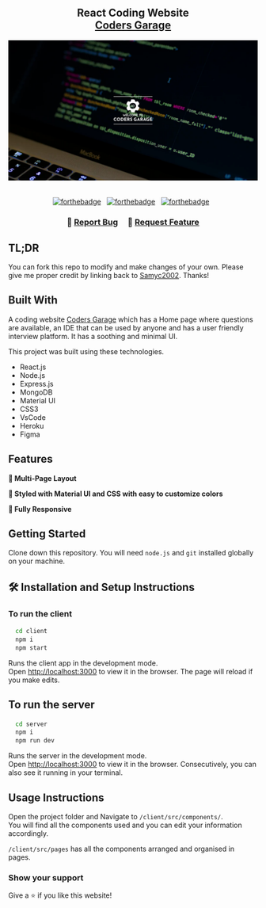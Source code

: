 <h2 align="center">
	React Coding Website<br/>
	<a href="https://coders-garage.netlify.app/" target="_blank">Coders Garage</a>
</h2>

<div align="center">
	<img alt="Demo" src="./Demo.png" />
</div>

<br/>

<center>

[![forthebadge](https://forthebadge.com/images/badges/built-with-love.svg)](https://forthebadge.com) &nbsp;
[![forthebadge](https://forthebadge.com/images/badges/made-with-javascript.svg)](https://forthebadge.com) &nbsp;
[![forthebadge](https://forthebadge.com/images/badges/open-source.svg)](https://forthebadge.com) &nbsp;
</center>

<h3 align="center">
    🔹
    <a href="https://github.com/Samyc2002/Coders-Garage/issues">Report Bug</a> &nbsp; &nbsp;
    🔹
    <a href="https://github.com/Samyc2002/Coders-Garage/issues">Request Feature</a>
</h3>

## TL;DR

You can fork this repo to modify and make changes of your own. Please give me proper credit by linking back to [Samyc2002](https://github.com/Samyc2002/Coders-Garage). Thanks!

## Built With

A coding website <a href="https://coders-garage.netlify.app/" target="_blank">Coders Garage</a> which has a Home page where questions are available, an IDE that can be used by anyone and has a user friendly interview platform. It has a soothing and minimal UI.<br/>

This project was built using these technologies.

- React.js
- Node.js
- Express.js
- MongoDB
- Material UI
- CSS3
- VsCode
- Heroku
- Figma

## Features

**📖 Multi-Page Layout**

**🎨 Styled with Material UI and CSS with easy to customize colors**

**📱 Fully Responsive**

## Getting Started

Clone down this repository. You will need `node.js` and `git` installed globally on your machine.

## 🛠 Installation and Setup Instructions

### To run the client

```bash
  cd client
  npm i
  npm start
```

Runs the client app in the development mode.\
Open [http://localhost:3000](http://localhost:3000) to view it in the browser.
The page will reload if you make edits.

## To run the server

```bash
  cd server
  npm i
  npm run dev
```

Runs the server in the development mode.\
Open [http://localhost:3000](http://localhost:3000) to view it in the browser.
Consecutively, you can also see it running in your terminal.

## Usage Instructions

Open the project folder and Navigate to `/client/src/components/`. <br/>
You will find all the components used and you can edit your information accordingly.

`/client/src/pages` has all the components arranged and organised in pages.

### Show your support

Give a ⭐ if you like this website!
